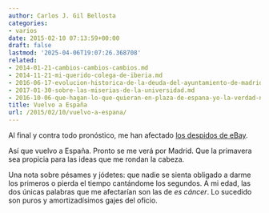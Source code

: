 ```yaml
---
author: Carlos J. Gil Bellosta
categories:
- varios
date: 2015-02-10 07:13:59+00:00
draft: false
lastmod: '2025-04-06T19:07:26.368708'
related:
- 2014-01-21-cambios-cambios-cambios.md
- 2014-11-21-mi-querido-colega-de-iberia.md
- 2016-06-17-evolucion-historica-de-la-deuda-del-ayuntamiento-de-madrid.md
- 2017-01-30-sobre-las-miserias-de-la-universidad.md
- 2016-10-06-que-hagan-lo-que-quieran-en-plaza-de-espana-yo-la-verdad-no-tengo-tiempo-para-leer-350-mb-de-documentacion.md
title: Vuelvo a España
url: /2015/02/10/vuelvo-a-espana/
---
```


Al final y contra todo pronóstico, me han afectado [los despidos de eBay](http://www.elconfidencial.com/tecnologia/2015-01-23/ebay-frente-al-abismo-despidos-masivos-y-crecimiento-estancado_628149/).

Así que vuelvo a España. Pronto se me verá por Madrid. Que la primavera sea propicia para las ideas que me rondan la cabeza.

Una nota sobre pésames y jódetes: que nadie se sienta obligado a darme los primeros o pierda el tiempo cantándome los segundos. A mi edad, las dos únicas palabras que me afectarían son las de _es cáncer_. Lo sucedido son puros y amortizadísimos gajes del oficio.